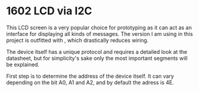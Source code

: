 # 1602 LCD via I2C

This LCD screen is a very popular choice for prototyping as it can act as an interface for displaying all kinds of messages.
The version I am using in this project is outfitted with , which drastically reduces wiring.

The device itself has a unique protocol and requires a detailed look at the datasheet, but for simplicity's sake only the most important segments will be explained.

First step is to determine the address of the device itself. It can vary depending on the bit A0, A1 and A2, and by default the adress is 4E.
